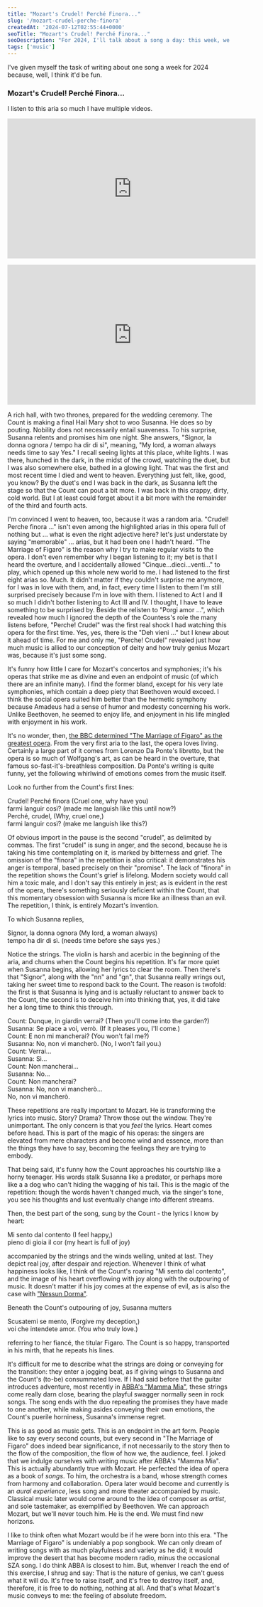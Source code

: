 ```yaml
---
title: "Mozart's Crudel! Perché Finora..."
slug: '/mozart-crudel-perche-finora'
createdAt: '2024-07-12T02:55:44+0000'
seoTitle: "Mozart's Crudel! Perché Finora..."
seoDescription: "For 2024, I'll talk about a song a day: this week, we'll talk about an aria from Mozart's The Marriage of Figaro, beginning with Crudel! Perché Finora ..."
tags: ['music']
---
```


I've given myself the task of writing about one song a week for 2024 because, well, I think it'd be fun.

### Mozart's Crudel! Perché Finora...

I listen to this aria so much I have multiple videos.

<iframe width="560" height="315" style="margin-bottom: 1em" src="https://www.youtube.com/embed/Vs2O1nl0MAo?si=ovj9OafMMGkE1utO&amp;start=180" title="YouTube video player" frameborder="0" allow="accelerometer; autoplay; clipboard-write; encrypted-media; gyroscope; picture-in-picture; web-share" referrerpolicy="strict-origin-when-cross-origin" allowfullscreen></iframe>

<iframe width="560" height="315" src="https://www.youtube.com/embed/kCdyGTkgoN8?si=gtHeUGNsY61Wol1s" title="YouTube video player" frameborder="0" allow="accelerometer; autoplay; clipboard-write; encrypted-media; gyroscope; picture-in-picture; web-share" referrerpolicy="strict-origin-when-cross-origin" allowfullscreen></iframe>

A rich hall, with two thrones, prepared for the wedding ceremony. The Count is making a final Hail Mary shot to woo Susanna. He does so by pouting. Nobility does not necessarily entail suaveness. To his surprise, Susanna relents and promises him one night. She answers, "Signor, la donna ognora / tempo ha dir di sì", meaning, "My lord, a woman always needs time to say Yes." I recall seeing lights at this place, white lights. I was there, hunched in the dark, in the midst of the crowd, watching the duet, but I was also somewhere else, bathed in a glowing light. That was the first and most recent time I died and went to heaven. Everything just felt, like, good, you know? By the duet's end I was back in the dark, as Susanna left the stage so that the Count can pout a bit more. I was back in this crappy, dirty, cold world. But I at least could forget about it a bit more with the remainder of the third and fourth acts.

I'm convinced I went to heaven, too, because it was a random aria. "Crudel! Perche finora ..." isn't even among the highlighted arias in this opera full of nothing but ... what is even the right adjective here? let's just understate by saying "memorable" ... arias, but it had been one I hadn't heard. "The Marriage of Figaro" is the reason why I try to make regular visits to the opera. I don't even remember why I began listening to it; my bet is that I heard the overture, and I accidentally allowed "Cinque...dieci...venti..." to play, which opened up this whole new world to me. I had listened to the first eight arias so. Much. It didn't matter if they couldn't surprise me anymore, for I was in love with them, and, in fact, every time I listen to them I'm still surprised precisely because I'm in love with them. I listened to Act I and II so much I didn't bother listening to Act III and IV. I thought, I have to leave something to be surprised by. Beside the relisten to "Porgi amor ...", which revealed how much I ignored the depth of the Countess's role the many listens before, "Perche! Crudel" was the first real shock I had watching this opera for the first time. Yes, yes, there is the "Deh vieni ..." but I knew about it ahead of time. For me and only me, "Perche! Crudel" revealed just how much music is allied to our conception of deity and how truly genius Mozart was, because it's just some song.

It's funny how little I care for Mozart's concertos and symphonies; it's his operas that strike me as divine and even an endpoint of music (of which there are an infinite many). I find the former bland, except for his very late symphonies, which contain a deep piety that Beethoven would exceed. I think the social opera suited him better than the hermetic symphony because Amadeus had a sense of humor and modesty concerning his work. Unlike Beethoven, he seemed to enjoy life, and enjoyment in his life mingled with enjoyment in his work.

It's no wonder, then, [the BBC determined "The Marriage of Figaro" as the greatest opera](https://www.classical-music.com/features/works/20-greatest-operas-all-time). From the very first aria to the last, the opera loves living. Certainly a large part of it comes from Lorenzo Da Ponte's libretto, but the opera is so much of Wolfgang's art, as can be heard in the overture, that famous so-fast-it's-breathless composition. Da Ponte's writing is quite funny, yet the following whirlwind of emotions comes from the music itself.

Look no further from the Count's first lines:

Crudel! Perché finora (Cruel one, why have you)<br/>
farmi languir così? (made me languish like this until now?)<br/>
Perché, crudel, (Why, cruel one,)<br/>
farmi languir così? (make me languish like this?)

Of obvious import in the pause is the second "crudel", as delimited by commas. The first "crudel" is sung in anger, and the second, because he is taking his time contemplating on it, is marked by bitterness and grief. The omission of the "finora" in the repetition is also critical: it demonstrates his anger is temporal, based precisely on their "promise". The lack of "finora" in the repetition shows the Count's grief is lifelong. Modern society would call him a toxic male, and I don't say this entirely in jest; as is evident in the rest of the opera, there's something seriously deficient within the Count, that this momentary obsession with Susanna is more like an illness than an evil. The repetition, I think, is entirely Mozart's invention.

To which Susanna replies,

Signor, la donna ognora (My lord, a woman always)<br/>
tempo ha dir di sì. (needs time before she says yes.)<br/>

Notice the strings. The violin is harsh and acerbic in the beginning of the aria, and churns when the Count begins his repetition. It's far more quiet when Susanna begins, allowing her lyrics to clear the room. Then there's that "Signor", along with the "nn" and "gn", that Susanna really wrings out, taking her sweet time to respond back to the Count. The reason is twofold: the first is that Susanna is lying and is actually reluctant to answer back to the Count, the second is to deceive him into thinking that, yes, it did take her a long time to think this through.

Count: Dunque, in giardin verrai? (Then you'll come into the garden?)<br/>
Susanna: Se piace a voi, verrò. (If it pleases you, I'll come.)<br/>
Count: E non mi mancherai? (You won't fail me?)<br/>
Susanna: No, non vi mancherò. (No, I won't fail you.)<br/>
Count: Verrai...<br/>
Susanna: Sì...<br/>
Count: Non mancherai...<br/>
Susanna: No...<br/>
Count: Non mancherai?<br/>
Susanna: No, non vi mancherò...<br/>
No, non vi mancherò.

These repetitions are really important to Mozart. He is transforming the lyrics into music. Story? Drama? Throw those out the window. They're unimportant. The only concern is that you _feel_ the lyrics. Heart comes before head. This is part of the magic of his operas: the singers are elevated from mere characters and become wind and essence, more than the things they have to say, becoming the feelings they are trying to embody.

That being said, it's funny how the Count approaches his courtship like a horny teenager. His words stalk Susanna like a predator, or perhaps more like a a dog who can't hiding the wagging of his tail. This is the magic of the repetition: though the words haven't changed much, via the singer's tone, you see his thoughts and lust eventually change into different streams.

Then, the best part of the song, sung by the Count - the lyrics I know by heart:

Mi sento dal contento (I feel happy,)<br/>
pieno di gioia il cor (my heart is full of joy)

accompanied by the strings and the winds welling, united at last. They depict real joy, after despair and rejection. Whenever I think of what happiness looks like, I think of the Count's roaring "Mi sento dal contento", and the image of his heart overflowing with joy along with the outpouring of music. It doesn't matter if his joy comes at the expense of evil, as is also the case with ["Nessun Dorma"](/giacomo-puccini-nessun-dorma).

Beneath the Count's outpouring of joy, Susanna mutters

Scusatemi se mento, (Forgive my deception,)<br/>
voi che intendete amor. (You who truly love.)

referring to her fiancé, the titular Figaro. The Count is so happy, transported in his mirth, that he repeats his lines.

It's difficult for me to describe what the strings are doing or conveying for the transition: they enter a jogging beat, as if giving wings to Susanna and the Count's (to-be) consummated love. If I had said before that the guitar introduces adventure, most recently in [ABBA's "Mamma Mia"](/abba-mamma-mia), these strings come really darn close, bearing the playful swagger normally seen in rock songs. The song ends with the duo repeating the promises they have made to one another, while making asides conveying their own emotions, the Count's puerile horniness, Susanna's immense regret.

This is as good as music gets. This is an endpoint in the art form. People like to say every second counts, but every second in "The Marriage of Figaro" does indeed bear significance, if not necessarily to the story then to the flow of the composition, the flow of how we, the audience, feel. I joked that we indulge ourselves with writing music after ABBA's "Mamma Mia". This is actually abundantly true with Mozart. He perfected the idea of opera as a book of _songs_. To him, the orchestra is a band, whose strength comes from harmony and collaboration. Opera later would become and currently is an _aural experience_, less song and more theater accompanied by music. Classical music later would come around to the idea of composer as _artist_, and sole tastemaker, as exemplified by Beethoven. We can approach Mozart, but we'll never touch him. He is the end. We must find new horizons.

I like to think often what Mozart would be if he were born into this era. "The Marriage of Figaro" is undeniably a pop songbook. We can only dream of writing songs with as much playfulness and variety as he did; it would improve the desert that has become modern radio, minus the occasional SZA song. I do think ABBA is closest to him. But, whenver I reach the end of this exercise, I shrug and say: That is the nature of genius, we can't guess what it will do. It's free to raise itself, and it's free to destroy itself, and, therefore, it is free to do nothing, nothing at all. And that's what Mozart's music conveys to me: the feeling of absolute freedom.
